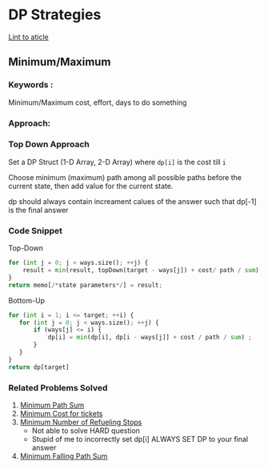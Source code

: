 # DP Strategies

[Lint to aticle](https://leetcode.com/discuss/general-discussion/458695/dynamic-programming-patterns#Minimum-(Maximum)-Path-to-Reach-a-Target)

## Minimum/Maximum

### Keywords : 
Minimum/Maximum cost, effort, days to do something

### Approach:

### Top Down Approach
Set a DP Struct (1-D Array, 2-D Array) where ```dp[i]``` is the cost till ```i```

Choose minimum (maximum) path among all possible paths before the current state, then add value for the current state.

dp should always contain increament calues of the answer such that dp[-1] is the final answer

### Code Snippet

Top-Down
```python
for (int j = 0; j < ways.size(); ++j) {
    result = min(result, topDown(target - ways[j]) + cost/ path / sum);
}
return memo[/*state parameters*/] = result;
```
Bottom-Up
```python
for (int i = 1; i <= target; ++i) {
   for (int j = 0; j < ways.size(); ++j) {
       if (ways[j] <= i) {
           dp[i] = min(dp[i], dp[i - ways[j]] + cost / path / sum) ;
       }
   }
}
return dp[target]
```

### Related Problems Solved

1. [ Minimum Path Sum ](https://leetcode.com/problems/minimum-path-sum/)
2. [Minimum Cost for tickets](https://leetcode.com/problems/minimum-cost-for-tickets/description/?envType=problem-list-v2&envId=55ac4kuc)
3. [Minimum Number of Refueling Stops](https://leetcode.com/problems/minimum-number-of-refueling-stops/description/?envType=problem-list-v2&envId=55ac4kuc)
    - Not able to solve HARD question
    - Stupid of me to incorrectly set dp[i] ALWAYS SET DP to your final answer
4. [Minimum Falling Path Sum](https://leetcode.com/problems/minimum-falling-path-sum/description/?envType=problem-list-v2&envId=55ac4kuc)

